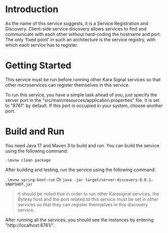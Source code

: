# Introduction 
As the name of this service suggests, it is a Service Registration and Discovery. Client-side service discovery allows services to find and communicate with each other without hard-coding the hostname and port. The only ‘fixed point’ in such an architecture is the service registry, with which each service has to register.

# Getting Started
This service must be run before running other Kara Signal services so that other microservices can register themselves in this service.

To run this service, you have a simple task ahead of you, just specify the server port in the "src/main/resources/application.properties" file. It is set to "8761" by default. If this port is occupied in your system, choose another port.
# Build and Run
You need Java 17 and Maven 3 to build and run. You can build the service using the following command:

`.\mvnw clean package`

After building and testing, run the service using the following command:

`.\mvnw spring-boot:run`
Or
`java -jar target/server-discovery-0.0.1-SNAPSHOT.jar`

> It should be noted that in order to run other Karasignal services, the Bytesy host and the port related to this service must be set in other services so that they can register themselves in this discovery service.

After running all the services, you should see the instances by entering "http://localhost:8761/".

